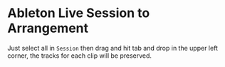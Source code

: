# Ableton Live Session to Arrangement

Just select all in `Session` then drag and hit tab and drop in the upper left corner, the tracks for each clip will be preserved.